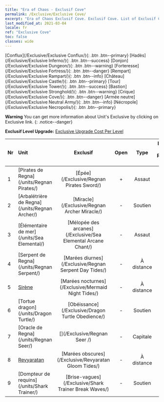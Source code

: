 ```yaml
---
title: "Era of Chaos - Exclusif Cove"
permalink: /Exclusive/Exclusive Cove/
excerpt: "Era of Chaos Exclusif Cove. Exclusif Cove. List of Exclusif Cove in Era of Chaos"
last_modified_at: 2021-03-04
locale: fr
ref: "Exclusive Cove"
toc: false
classes: wide
---
```

 [Conflux](/Exclusive/Exclusive Conflux/){: .btn .btn--primary} [Hadès](/Exclusive/Exclusive Inferno/){: .btn .btn--success} [Donjon](/Exclusive/Exclusive Dungeon/){: .btn .btn--warning} [Forteresse](/Exclusive/Exclusive Fortress/){: .btn .btn--danger} [Rempart](/Exclusive/Exclusive Rampart/){: .btn .btn--info} [Château](/Exclusive/Exclusive Castle/){: .btn .btn--primary} [Tour](/Exclusive/Exclusive Tower/){: .btn .btn--success} [Bastion](/Exclusive/Exclusive Stronghold/){: .btn .btn--warning} [Crique](/Exclusive/Exclusive Cove/){: .btn .btn--danger} [Armée neutre](/Exclusive/Exclusive Neutral Army/){: .btn .btn--info} [Nécropole](/Exclusive/Exclusive Necropolis/){: .btn .btn--primary} 

**Warning** You can get more information about Unit's Exclusive by clicking on Exclusive link. 
{: .notice--danger}

 **Exclusif Level Upgrade:** [Exclusive Upgrade Cost Per Level](/Exclusive/ExclusiveUpgradeCostPerLevel/)

  | Nr |         Unit        | Exclusif | Open  |    Type   |  Item to Rank UP      |  Skin   |
  |:---|:--------------------|:-------------:|:-----:|:---------:|:---------------------:|:-------:|
  | 1  | [Pirates de Regna](/units/Regnan Pirates/) | [Épée](/Exclusive/Regnan Pirates Sword/) | + | Assaut | - | - |
  | 2  | [Arbalétrière de Regna](/units/Regnan Archer/) | [Miracle](/Exclusive/Regnan Archer Miracle/) | - | Soutien | - | - |
  | 3  | [Élémentaire de mer](/units/Sea Elemental/) | [Mélopée des arcanes](/Exclusive/Sea Elemental Arcane Chant/) | - | Assaut | - | - |
  | 4  | [Serpent de Regna](/units/Regnan Serpent/) | [Marées diurnes](/Exclusive/Regnan Serpent Day Tides/) | - | À distance | - | - |
  | 5  | [Sirène](/units/Mermaid/) | [Marées nocturnes](/Exclusive/Mermaid Night Tides/) | - | À distance | - | - |
  | 6  | [Tortue dragon](/units/Dragon Turtle/) | [Obéissance](/Exclusive/Dragon Turtle Obedience/) | - | Soutien | - | - |
  | 7  | [Oracle de Regna](/units/Regnan Seer/) | [](/Exclusive/Regnan Seer /) | - | Capitale | - | - |
  | 8  | [Revyaratan](/units/Revyaratan/) | [Marées obscures](/Exclusive/Revyaratan Gloom Tides/) | - | À distance | - | - |
  | 9  | [Dompteur de requins](/units/Shark Trainer/) | [Brise-vagues](/Exclusive/Shark Trainer Break Waves/) | - | Soutien | - | - |
